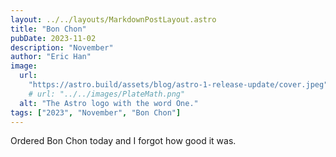 ```yaml
---
layout: ../../layouts/MarkdownPostLayout.astro
title: "Bon Chon"
pubDate: 2023-11-02
description: "November"
author: "Eric Han"
image:
  url:
    "https://astro.build/assets/blog/astro-1-release-update/cover.jpeg"
    # url: "../../images/PlateMath.png"
  alt: "The Astro logo with the word One."
tags: ["2023", "November", "Bon Chon"]
---
```


Ordered Bon Chon today and I forgot how good it was.
